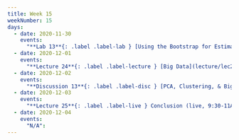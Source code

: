 ```yaml
---
title: Week 15
weekNumber: 15
days:
  - date: 2020-11-30
    events:
      "**Lab 13**{: .label .label-lab } [Using the Bootstrap for Estimation](http://data100.datahub.berkeley.edu/hub/user-redirect/git-sync?repo=https://github.com/DS-100/fa20&subPath=lab/lab13_fixed) (due Dec. 7)":
  - date: 2020-12-01
    events:
      "**Lecture 24**{: .label .label-lecture } [Big Data](lecture/lec24) (QC due Dec. 7)":
  - date: 2020-12-02
    events:
      "**Discussion 13**{: .label .label-disc } [PCA, Clustering, & Big Data](https://drive.google.com/file/d/1BCYp_6p1Lrf-0b5ShGscF3UgwwaWHCNO/view?usp=sharing) [(video)](https://www.youtube.com/playlist?list=PLQCcNQgUcDfqnMB-zKP1xN7MDv_Vkbny_) [(solutions)](https://drive.google.com/file/d/13TtTmsTYDBRp6TR-Zfr_OV4zspXj1N2O/view?usp=sharing)":
  - date: 2020-12-03
    events:
      "**Lecture 25**{: .label .label-live } Conclusion (live, 9:30-11AM PST)":
  - date: 2020-12-04
    events:
      "N/A":
---
```

